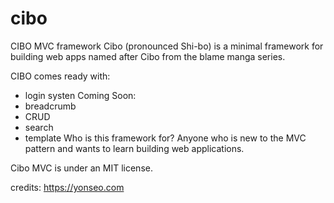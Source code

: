 # cibo
CIBO MVC framework
Cibo (pronounced Shi-bo) is a minimal framework for building web apps named after Cibo from the blame manga series.

CIBO comes ready with:
- login systen
Coming Soon:
- breadcrumb
- CRUD
- search
- template
Who is this framework for?
Anyone who is new to the MVC pattern and wants to learn building web applications.

Cibo MVC is under an MIT license.

credits: 
https://yonseo.com

